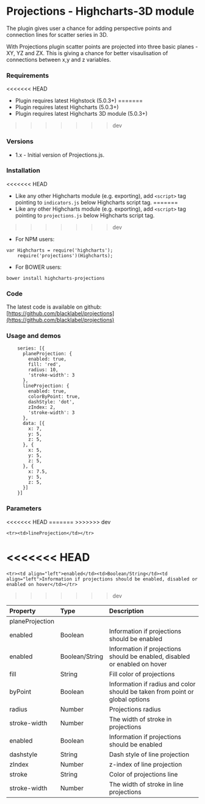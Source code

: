 
# Projections - Highcharts-3D module


The plugin gives user a chance for adding perspective points and connection lines for scatter series in 3D. 

With Projections plugin scatter points are projected into three basic planes - XY, YZ and ZX. This is giving a chance for better visaulisation of connections between x,y and z variables.


### Requirements

<<<<<<< HEAD
* Plugin requires latest Highstock (5.0.3+)
=======
* Plugin requires latest Highcharts (5.0.3+)
* Plugin requires latest Highcharts 3D module (5.0.3+)
>>>>>>> dev

### Versions

* 1.x - Initial version of Projections.js.

### Installation

<<<<<<< HEAD
* Like any other Highcharts module (e.g. exporting), add `<script>` tag pointing to `indicators.js` below Highcharts script tag.
=======
* Like any other Highcharts module (e.g. exporting), add `<script>` tag pointing to `projections.js` below Highcharts script tag.
>>>>>>> dev

* For NPM users:
```
var Highcharts = require('highcharts');
    require('projections')(Highcharts);
```

* For BOWER users:
```
bower install highcharts-projections
```

### Code

The latest code is available on github: [https://github.com/blacklabel/projections](https://github.com/blacklabel/projections)

### Usage and demos
```
    series: [{
      planeProjection: {
        enabled: true,
        fill: 'red',
        radius: 10,
        'stroke-width': 3
      },
      lineProjection: {
        enabled: true,
        colorByPoint: true,
        dashStyle: 'dot',
        zIndex: 2,
        'stroke-width': 3
      },
      data: [{
        x: 7,
        y: 5,
        z: 5,
      }, {
        x: 5,
        y: 5,
        z: 5,
      }, {
        x: 7.5,
        y: 5,
        z: 5,
      }]
    }]

```

### Parameters
<table>
  <thead>
    <tr>
      <th align="left">Property</th>
      <th align="left">Type</th>
      <th align="left">Description</th>
    </tr>
  </thead>
  <tbody>
    <tr><td>planeProjection</td></tr>
<<<<<<< HEAD
    <tr><td align="left">enabled</td><td>Boolean</td><td align="left">Information if projections should be enabled</td></tr>
=======
    <tr><td align="left">enabled</td><td>Boolean/String</td><td align="left">Information if projections should be enabled, disabled or enabled on hover</td></tr>
>>>>>>> dev
    <tr><td align="left">fill</td><td>String</td><td align="left">Fill color of projections</td></tr>
    <tr><td align="left">byPoint</td><td>Boolean</td><td align="left">Information if radius and color should be taken from point or global options</td></tr>
    <tr><td align="left">radius</td><td>Number</td><td align="left">Projections radius</td></tr>
    <tr><td align="left">stroke-width</td><td>Number</td><td align="left">The width of stroke in projections</td></tr>

    <tr><td>lineProjection</td></tr>
<<<<<<< HEAD
    <tr><td align="left">enabled</td><td>Boolean</td><td align="left">Information if projections should be enabled</td></tr>
=======
    <tr><td align="left">enabled</td><td>Boolean/String</td><td align="left">Information if projections should be enabled, disabled or enabled on hover</td></tr>
>>>>>>> dev
    <tr><td align="left">dashstyle</td><td>String</td><td align="left">Dash style of line projection</td></tr>
    <tr><td align="left">zIndex</td><td>Number</td><td align="left">z-index of line projection</td></tr>
    <tr><td align="left">stroke</td><td>String</td><td align="left">Color of projections line</td></tr>
    <tr><td align="left">stroke-width</td><td>Number</td><td align="left">The width of stroke in line projections</td></tr>
  </tbody>
</table>


